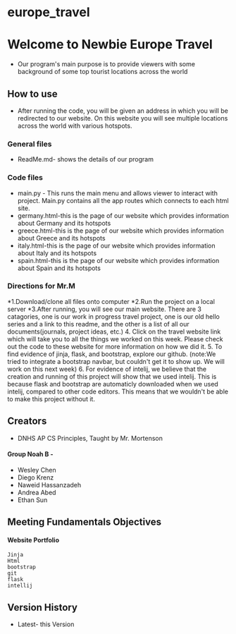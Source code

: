 # europe_travel
# Welcome to Newbie Europe Travel

* Our program's main purpose is to provide viewers with some background of some top tourist locations across the world

## How to use

* After running the code, you will be given an address in which you will be redirected to our website. On this website you will see multiple locations across the world with various hotspots.

### General files

* ReadMe.md- shows the details of our program

### Code files

* main.py - This runs the main menu and allows viewer to interact with project. Main.py contains all the app routes which connects to each html site.
* germany.html-this is the page of our website which provides information about Germany and its hotspots
* greece.html-this is the page of our website which provides information about Greece and its hotspots
* italy.html-this is the page of our website which provides information about Italy and its hotspots
* spain.html-this is the page of our website which provides information about Spain and its hotspots


### Directions for Mr.M
*1.Download/clone all files onto computer
*2.Run the project on a local server
*3.After running, you will see our main website. There are 3 catagories, one is our work in progress travel project, one is our old hello series and a link to this readme, and the other is a list of all our documents(journals, project ideas, etc.)
4. Click on the travel website link which will take you to all the things we worked on this week. Please check out the code to these website for more information on how we did it.
5. To find evidence of jinja, flask, and bootstrap, explore our github. (note:We tried to integrate a bootstrap navbar, but couldn't get it to show up. We will work on this next week)
6. For evidence of intelij, we believe that the creation and running of this project will show that we used intelij. This is because flask and bootstrap are automaticly downloaded when we used intelij, compared to other code editors. This means that we wouldn't be able to make this project without it.
## Creators
* DNHS AP CS Principles, Taught by Mr. Mortenson

#### Group Noah B -

* Wesley Chen
* Diego Krenz
* Naweid Hassanzadeh
* Andrea Abed
* Ethan Sun

## Meeting Fundamentals Objectives
#### Website Portfolio
```
Jinja
Html
bootstrap
git
flask
intellij
```
## Version History
* Latest- this Version
